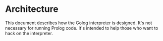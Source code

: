 Architecture
============

This document describes how the Golog interpreter is designed.  It's
not necessary for running Prolog code.  It's intended to help those
who want to hack on the interpreter.
